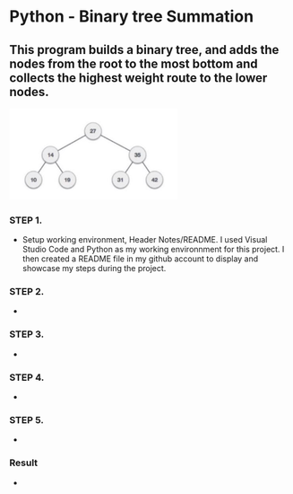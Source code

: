 # Python - Binary tree Summation

## This program builds a binary tree, and adds the nodes from the root to the most bottom and collects the highest weight route to the lower nodes.

<img src="Images/1.JPG" width="300" >
  
 ### STEP 1.
* Setup working environment, Header Notes/README.
I used Visual Studio Code and Python as my working environnment for this project. I then created a README file in my github account to display
and showcase my steps during the project. 

### STEP 2.
* 

### STEP 3.
* 

### STEP 4.
* 

### STEP 5. 
* 

### Result
* 
